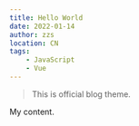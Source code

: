 ```yaml
---
title: Hello World
date: 2022-01-14
author: zzs
location: CN
tags:
    - JavaScript
    - Vue
---
```


> This is official blog theme.

My content.
